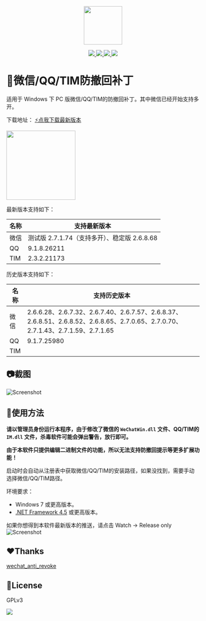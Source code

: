 
<p align="center">
	<a><img width="100px" src="https://raw.githubusercontent.com/huiyadanli/RevokeMsgPatcher/master/Images/logo.png"/></a>
</p>
<p align="center">
	<a href="https://www.microsoft.com/download/details.aspx?id=30653">
		<img src="https://img.shields.io/badge/platform-windows-lightgrey.svg?style=flat-square"/>
	</a>
	<a href="https://github.com/huiyadanli/RevokeMsgPatcher/releases">
		<img src="https://img.shields.io/github/downloads/huiyadanli/RevokeMsgPatcher/total.svg?style=flat-squares"/>
	</a>
	<a href="http://hits.dwyl.io/huiyadanli/RevokeMsgPatcher">
		<img src="http://hits.dwyl.io/huiyadanli/RevokeMsgPatcher.svg"/>
	</a>
	<a href="https://ci.appveyor.com/project/huiyadanli/RevokeMsgPatcher">
		<img src="https://img.shields.io/appveyor/ci/huiyadanli/RevokeMsgPatcher.svg?style=flat-square"/>
	</a>
</p>

# :eyes:微信/QQ/TIM防撤回补丁
适用于 Windows 下 PC 版微信/QQ/TIM的防撤回补丁。其中微信已经开始支持多开。

下载地址：
[:zap:点我下载最新版本](https://github.com/huiyadanli/RevokeMsgPatcher/releases/download/0.5/RevokeMsgPatcher.v0.5.zip)

<img width="180px" src="https://raw.githubusercontent.com/huiyadanli/RevokeMsgPatcher/master/Images/revoke.jpg"/>


最新版本支持如下：

| 名称  | 支持最新版本                          |
|-----|---------------------------------|
| 微信  | 测试版 2\.7\.1\.74（支持多开）、稳定版 2\.6\.8\.68 |
| QQ  | 9\.1\.8\.26211                  |
| TIM | 2\.3\.2\.21173                  |

历史版本支持如下：

| 名称  | 支持历史版本                                                                                                                                          |
|-----|-------------------------------------------------------------------------------------------------------------------------------------------------|
| 微信  | 2\.6\.6\.28、2\.6\.7\.32、2\.6\.7\.40、2\.6\.7\.57、2\.6\.8\.37、2\.6\.8\.51、2\.6\.8\.52、2\.6\.8\.65、2\.7\.0\.65、2\.7\.0\.70、2\.7\.1\.43、2\.7\.1\.59、2\.7\.1\.65 |
| QQ  | 9\.1\.7\.25980                                                                                                                                  |
| TIM |                                                                                                                                                 |


## :camera:截图
![Screenshot](https://raw.githubusercontent.com/huiyadanli/RevokeMsgPatcher/master/Images/screenshot.png)

## 🔨使用方法

**请以管理员身份运行本程序，由于修改了微信的 `WeChatWin.dll` 文件、QQ/TIM的 `IM.dll` 文件，杀毒软件可能会弹出警告，放行即可。**

**由于本软件只提供编辑二进制文件的功能，所以无法支持防撤回提示等更多扩展功能！**

启动时会自动从注册表中获取微信/QQ/TIM的安装路径，如果没找到，需要手动选择微信/QQ/TIM路径。

环境要求：

* Windows 7 或更高版本。
* [.NET Framework 4.5](https://www.microsoft.com/zh-cn/download/details.aspx?id=30653) 或更高版本。



如果你想得到本软件最新版本的推送，请点击 Watch -> Release only
![Screenshot](https://raw.githubusercontent.com/huiyadanli/RevokeMsgPatcher/master/Images/watch_release.png)

## :heart:Thanks
[wechat_anti_revoke](https://github.com/36huo/wechat_anti_revoke)

## 📃License
GPLv3

![](https://raw.githubusercontent.com/huiyadanli/RevokeMsgPatcher/master/Images/give_a_star.png)
